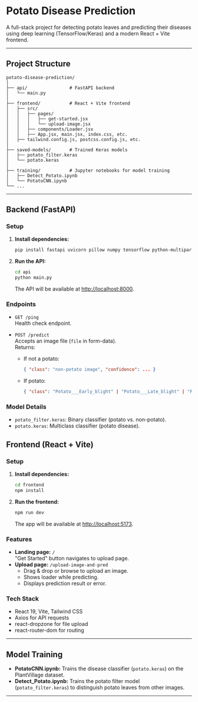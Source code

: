 # Potato Disease Prediction

A full-stack project for detecting potato leaves and predicting their diseases using deep learning (TensorFlow/Keras) and a modern React + Vite frontend.

---

## Project Structure

```
potato-disease-prediction/
│
├── api/                # FastAPI backend
│   └── main.py
│
├── frontend/           # React + Vite frontend
│   ├── src/
│   │   ├── pages/
│   │   │   ├── get-started.jsx
│   │   │   └── upload-image.jsx
│   │   ├── components/Loader.jsx
│   │   ├── App.jsx, main.jsx, index.css, etc.
│   ├── tailwind.config.js, postcss.config.js, etc.
│
├── saved-models/       # Trained Keras models
│   ├── potato_filter.keras
│   └── potato.keras
│
├── training/           # Jupyter notebooks for model training
│   ├── Detect_Potato.ipynb
│   └── PotatoCNN.ipynb
└── ...
```

---

## Backend (FastAPI)

### Setup

1. **Install dependencies:**
   ```bash
   pip install fastapi uvicorn pillow numpy tensorflow python-multipart
   ```

2. **Run the API:**
   ```bash
   cd api
   python main.py
   ```
   The API will be available at [http://localhost:8000](http://localhost:8000).

### Endpoints

- `GET /ping`  
  Health check endpoint.

- `POST /predict`  
  Accepts an image file (`file` in form-data).  
  Returns:
  - If not a potato:  
    ```json
    { "class": "non-potato image", "confidence": ... }
    ```
  - If potato:  
    ```json
    { "class": "Potato___Early_blight" | "Potato___Late_blight" | "Potato___healthy", "confidence": ... }
    ```

### Model Details

- `potato_filter.keras`: Binary classifier (potato vs. non-potato).
- `potato.keras`: Multiclass classifier (potato disease).


## Frontend (React + Vite)

### Setup

1. **Install dependencies:**
   ```bash
   cd frontend
   npm install
   ```

2. **Run the frontend:**
   ```bash
   npm run dev
   ```
   The app will be available at [http://localhost:5173](http://localhost:5173).

### Features

- **Landing page:** `/`  
  "Get Started" button navigates to upload page.
- **Upload page:** `/upload-image-and-pred`  
  - Drag & drop or browse to upload an image.
  - Shows loader while predicting.
  - Displays prediction result or error.

### Tech Stack

- React 19, Vite, Tailwind CSS
- Axios for API requests
- react-dropzone for file upload
- react-router-dom for routing

---

## Model Training

- **PotatoCNN.ipynb:** Trains the disease classifier (`potato.keras`) on the PlantVillage dataset.
- **Detect_Potato.ipynb:** Trains the potato filter model (`potato_filter.keras`) to distinguish potato leaves from other images.

---

